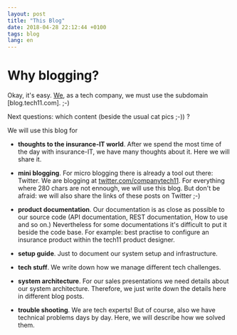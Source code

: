 ```yaml
---
layout: post
title: "This Blog"
date: 2018-04-28 22:12:44 +0100
tags: blog 
lang: en
---
```

Why blogging?
=============

Okay, it's easy. [We], as a tech company, we must use the subdomain [blog.tech11.com]. ;-)

Next questions: which content (beside the usual cat pics ;-)) ?

We will use this blog for

* **thoughts to the insurance-IT world**. After we spend the most time of the day with insurance-IT, we have many thoughts about it. Here we will share it.

* **mini blogging**. For micro blogging there is already a tool out there: Twitter. We are blogging at [twitter.com/companytech11]. For everything where 280 chars are not ennough, we will use this blog. But don't be afraid: we will also share the links of these posts on Twitter ;-)

* **product documentation**. Our documentation is as close as possible to our source code (API documentation, REST documentation, How to use and so on.) Nevertheless
for some documentations it's difficult to put it beside the code base. For example: best practise to configure an insurance product within the 
tech11 product designer.

* **setup guide**. Just to document our system setup and infrastructure.

* **tech stuff**. We write down how we manage different tech challenges.

* **system architecture**. For our sales presentations we need details about our system architecture. Therefore, we just write down the details here in different blog posts.

* **trouble shooting**. We are tech experts! But of course, also we have technical problems days by day. Here, we will describe how we solved them.

[We]:                           https://tech11.com
[blog.techh11.com]:             https://blog.tech11.com
[twitter.com/companytech11]:    https://twitter.com/companytech11